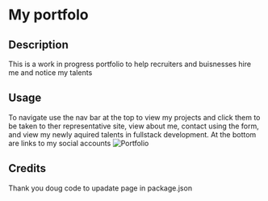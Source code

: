 # My portfolo

## Description

This is a work in progress portfolio to help recruiters and buisnesses hire me and notice my talents 



## Usage

To navigate use the nav bar at the top to view my projects and click them to be taken to ther representative site, view about me, contact using the form, and view my newly aquired talents in fullstack development. At the bottom are links to my social accounts
![Portfolio](./prtof.png)

## Credits
Thank you doug code to upadate page in package.json
